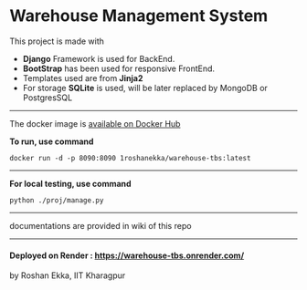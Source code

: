 # Warehouse Management System

This project is made with 
* **Django** Framework is used for BackEnd.
* **BootStrap** has been used for responsive FrontEnd.
* Templates used are from **Jinja2**
* For storage **SQLite** is used, will be later replaced by MongoDB or PostgresSQL

  
---

The docker image is [available on Docker Hub](https://hub.docker.com/r/1roshanekka/warehouse-tbs)

**To run, use command**
```
docker run -d -p 8090:8090 1roshanekka/warehouse-tbs:latest
```
---

**For local testing, use command**
```
python ./proj/manage.py
```

---

documentations are provided in wiki of this repo

---

#### **Deployed on Render** : https://warehouse-tbs.onrender.com/

by Roshan Ekka, IIT Kharagpur
